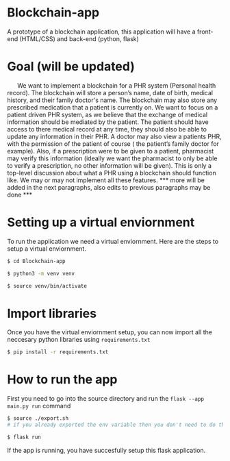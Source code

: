# Blockchain-app
A prototype of a blockchain application, this application will have a front-end (HTML/CSS) and back-end (python, flask)

# Goal (will be updated)
&nbsp;&nbsp;&nbsp;&nbsp;&nbsp;&nbsp;We want to implement a blockchain for a PHR system (Personal health record). The blockchain will store a person’s name, date of birth, medical history, and their family doctor's name. The blockchain may also store any prescribed medication that a patient is currently on. We want to focus on a patient driven PHR system, as we believe that the exchange of medical information should be mediated by the patient. The patient should have access to there medical record at any time, they should also be able to update any information in their PHR. A doctor may also view a patients PHR, with the permission of the patient of course ( the patient’s family doctor for example). Also, if a prescription were to be given to a patient, pharmacist may verify this information (ideally we want the pharmacist to only be able to verify a prescription, no other information will be given). This is only a top-level discussion about what a PHR using a blockchain should function like. We may or may not implement all these features. *** more will be added in the next paragraphs, also edits to previous paragraphs may be done ***

# Setting up a virtual enviornment
To run the application we need a virtual enviornment. Here are the steps to setup a virtual enviornment.

```bash
$ cd Blockchain-app

$ python3 -m venv venv

$ source venv/bin/activate
```

# Import libraries
Once you have the virtual enviornment setup, you can now import all the neccesary python libraries using `requirements.txt`

```bash
$ pip install -r requirements.txt
```

# How to run the app
First you need to go into the source directory and run the `flask --app main.py run` command
```bash
$ source ./export.sh
# if you already exported the env variable then you don't need to do this. (only need to run it once)

$ flask run
```
If the app is running, you have succesfully setup this flask application.
